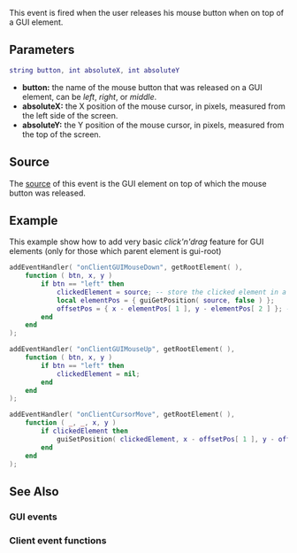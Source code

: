 This event is fired when the user releases his mouse button when on top of a GUI element.

Parameters
----------

``` lua
string button, int absoluteX, int absoluteY
```

-   **button:** the name of the mouse button that was released on a GUI element, can be *left*, *right*, or *middle*.
-   **absoluteX:** the X position of the mouse cursor, in pixels, measured from the left side of the screen.
-   **absoluteY:** the Y position of the mouse cursor, in pixels, measured from the top of the screen.

Source
------

The [source](/docs/event_system#Event_source.md "wikilink") of this event is the GUI element on top of which the mouse button was released.

Example
-------

This example show how to add very basic *click'n'drag* feature for GUI elements (only for those which parent element is gui-root)

``` lua
addEventHandler( "onClientGUIMouseDown", getRootElement( ),
    function ( btn, x, y )
        if btn == "left" then
            clickedElement = source; -- store the clicked element in a global variable
            local elementPos = { guiGetPosition( source, false ) };
            offsetPos = { x - elementPos[ 1 ], y - elementPos[ 2 ] }; -- get the offset position
        end
    end
);

addEventHandler( "onClientGUIMouseUp", getRootElement( ),
    function ( btn, x, y )
        if btn == "left" then
            clickedElement = nil;
        end
    end
);

addEventHandler( "onClientCursorMove", getRootElement( ),
    function ( _, _, x, y )
        if clickedElement then
            guiSetPosition( clickedElement, x - offsetPos[ 1 ], y - offsetPos[ 2 ], false );
        end
    end
);
```

See Also
--------

### GUI events

### Client event functions
